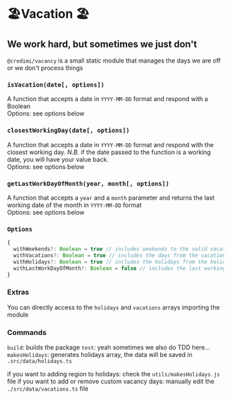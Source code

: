 # 🏖Vacation 🏖

## We work hard, but sometimes we just don't

`@credimi/vacancy` is a small static module that manages the days we are off or we don't process things

### `isVacation(date[, options])`

A function that accepts a date in `YYYY-MM-DD` format and respond with a Boolean
<br />Options: see options below

### `closestWorkingDay(date[, options])`

A function that accepts a date in `YYYY-MM-DD` format and respond with the closest working day.
_N.B._ if the date passed to the function is a working date, you will have your value back.
<br />Options: see options below

### `getLastWorkDayOfMonth(year, month[, options])`

A function that accepts a `year` and a `month` parameter and returns the last working date of the month in `YYYY-MM-DD` format
<br />Options: see options below

### `Options`

```ts
{
  withWeekends?: Boolean = true // includes weekends to the valid vacation days check
  withVacations?: Boolean = true // includes the days from the vacations array the valid vacation days check
  withHolidays?: Boolean = true // includes the holidays from the holidays array to the valid vacation days check
  withLastWorkDayOfMonth?: Boolean = false // includes the last working day of the month to the check
}
```

### Extras

You can directly access to the `holidays` and `vacations` arrays importing the module

### Commands

`build`: builds the package
`test`: yeah sometimes we also do TDD here...
`makesHolidays`: generates holidays array, the data will be saved in `.src/data/holidays.ts`

if you want to adding region to holidays: check the `utils/makesHolidays.js` file
if you want to add or remove custom vacancy days: manually edit the `./src/data/vacations.ts` file
